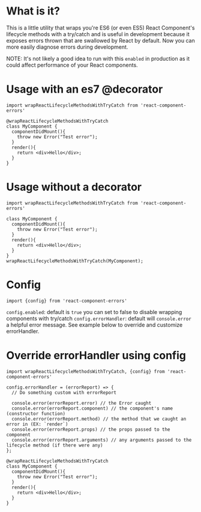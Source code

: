 
# What is it?

This is a little utility that wraps you're ES6 (or even ES5) React Component's lifecycle methods
with a try/catch and is useful in development because it exposes errors thrown that are swallowed by React by default.
Now you can more easily diagnose errors during development.

NOTE: It's not likely a good idea to run with this `enabled` in production as it could affect performance of your React components.

# Usage with an es7 @decorator
```
import wrapReactLifecycleMethodsWithTryCatch from 'react-component-errors'

@wrapReactLifecycleMethodsWithTryCatch
class MyComponent {
  componentDidMount(){
    throw new Error("Test error");
  }
  render(){
    return <div>Hello</div>;
  }
}
```


# Usage without a decorator
```
import wrapReactLifecycleMethodsWithTryCatch from 'react-component-errors'

class MyComponent {
  componentDidMount(){
    throw new Error("Test error");
  }
  render(){
    return <div>Hello</div>;
  }
}
wrapReactLifecycleMethodsWithTryCatch(MyComponent);
```

# Config

```
import {config} from 'react-component-errors'
```

`config.enabled`: default is `true` you can set to false to disable wrapping components with try/catch
`config.errorHandler`: default will `console.error` a helpful error message. See example below to override and customize errorHandler.

# Override errorHandler using config
```
import wrapReactLifecycleMethodsWithTryCatch, {config} from 'react-component-errors'

config.errorHandler = (errorReport) => {
  // Do something custom with errorReport

  console.error(errorReport.error) // the Error caught
  console.error(errorReport.component) // the component's name (constructor function)
  console.error(errorReport.method) // the method that we caught an error in (EX: `render`)
  console.error(errorReport.props) // the props passed to the component
  console.error(errorReport.arguments) // any arguments passed to the lifecycle method (if there were any)
};

@wrapReactLifecycleMethodsWithTryCatch
class MyComponent {
  componentDidMount(){
    throw new Error("Test error");
  }
  render(){
    return <div>Hello</div>;
  }
}
```
